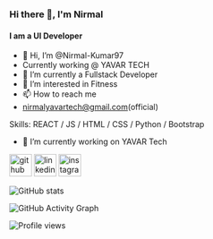 ### Hi there 👋, I'm Nirmal
#### I am a UI Developer

- 👋 Hi, I’m @Nirmal-Kumar97
-    Currently working @ YAVAR TECH 
- 🌱 I’m currently a Fullstack Developer
- 👀 I’m interested in Fitness
- 📫 How to reach me 
- nirmalyavartech@gmail.com(official)

Skills:  REACT / JS / HTML / CSS / Python / Bootstrap

- 🔭 I’m currently working on YAVAR Tech 


[<img src='https://cdn.jsdelivr.net/npm/simple-icons@3.0.1/icons/github.svg' alt='github' height='40'>](https://github.com/Nirmal-Kumar97)  [<img src='https://cdn.jsdelivr.net/npm/simple-icons@3.0.1/icons/linkedin.svg' alt='linkedin' height='40'>](https://www.linkedin.com/in/NirmalKumhttps://www.linkedin.com/in/nirmal-kumar-7010bb171ar/)  [<img src='https://cdn.jsdelivr.net/npm/simple-icons@3.0.1/icons/instagram.svg' alt='instagram' height='40'>](https://www.instagram.com/Wilfred_nirmal/)  

![GitHub stats](https://github-readme-stats.vercel.app/api?username=Nirmal-Kumar97&show_icons=true&count_private=true)  

![GitHub Activity Graph](https://activity-graph.herokuapp.com/graph?username=Nirmal-Kumar97)  

![Profile views](https://gpvc.arturio.dev/Nirmal-Kumar97)  

